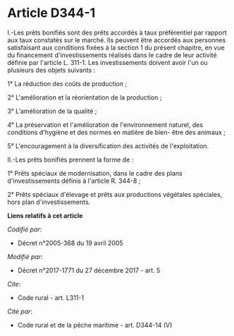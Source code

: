 # Article D344-1

I.-Les prêts bonifiés sont des prêts accordés à taux préférentiel par rapport aux taux constatés sur le marché. Ils peuvent
être accordés aux personnes satisfaisant aux conditions fixées à la section 1 du présent chapitre, en vue du financement
d'investissements réalisés dans le cadre de leur activité définie par l'article L. 311-1. Les investissements doivent avoir
l'un ou plusieurs des objets suivants :

1° La réduction des coûts de production ;

2° L'amélioration et la réorientation de la production ;

3° L'amélioration de la qualité ;

4° La préservation et l'amélioration de l'environnement naturel, des conditions d'hygiène et des normes en matière de bien-
être des animaux ;

5° L'encouragement à la diversification des activités de l'exploitation.

II.-Les prêts bonifiés prennent la forme de :

1° Prêts spéciaux de modernisation, dans le cadre des plans d'investissements définis à l'article R. 344-8 ;

2° Prêts spéciaux d'élevage et prêts aux productions végétales spéciales, hors plan d'investissements.

**Liens relatifs à cet article**

_Codifié par_:

  - Décret n°2005-368 du 19 avril 2005

_Modifié par_:

  - Décret n°2017-1771 du 27 décembre 2017 - art. 5

_Cite_:

  - Code rural - art. L311-1

_Cité par_:

  - Code rural et de la pêche maritime - art. D344-14 (V)
